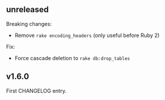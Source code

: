 ## unreleased

Breaking changes:
- Remove `rake encoding_headers` (only useful before Ruby 2)

Fix:
- Force cascade deletion to `rake db:drop_tables`

## v1.6.0

First CHANGELOG entry.
